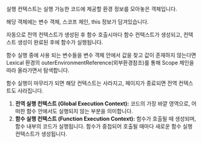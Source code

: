 실행 컨텍스트는 실행 가능한 코드에 제공할 환경 정보를 모아놓은 객체입니다.

해당 객체에는 변수 객체, 스코프 체인, this 정보가 담겨있습니다.

자동으로 전역 컨텍스트가 생성된 후 함수 호출시마다 함수 컨텍스트가 생성되고, 컨텍스트 생성이 완료된 후에 함수가 실행됩니다.

함수 실행 중에 사용 되는 변수들을 변수 객체 안에서 값을 찾고 값이 존재하지 않는다면 Lexical 환경의 outerEnvironmentReference(외부환경참조)를 통해 Scope 체인을 따라 올라가면서 탐색합니다.

함수 실행이 마무리가 되면 해당 컨텍스트는 사라지고, 페이지가 종료되면 전역 컨텍스트도 사라집니다.

1. **전역 실행 컨텍스트 (Global Execution Context):** 코드의 가장 바깥 영역으로, 어떠한 함수 안에서도 실행되지 않는 부분을 의미합니다.
2. **함수 실행 컨텍스트 (Function Execution Context):** 함수가 호출될 때 생성되며, 함수 내부의 코드가 실행됩니다. 함수가 중첩되어 호출될 때마다 새로운 함수 실행 컨텍스트가 생성됩니다.
